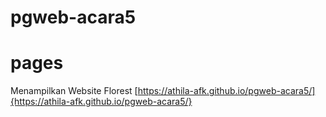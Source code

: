 # pgweb-acara5
# pages
Menampilkan Website Florest
[https://athila-afk.github.io/pgweb-acara5/]{https://athila-afk.github.io/pgweb-acara5/}